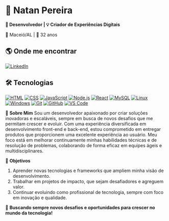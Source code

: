 # 🚀 Natan Pereira  
**💼 Desenvolvedor | 💡 Criador de Experiências Digitais**  

📍 Maceió/AL | 🎂 32 anos  

## 🌎 **Onde me encontrar**  
[![LinkedIn](https://skillicons.dev/icons?i=linkedin)](https://www.linkedin.com/in/natandspereira)  

## 🛠️ **Tecnologias**  

[![HTML](https://skillicons.dev/icons?i=html)](https://skillicons.dev) [![CSS](https://skillicons.dev/icons?i=css)](https://skillicons.dev)  [![JavaScript](https://skillicons.dev/icons?i=javascript)](https://skillicons.dev)  [![Node.js](https://skillicons.dev/icons?i=nodejs)](https://skillicons.dev)  [![React](https://skillicons.dev/icons?i=react)](https://skillicons.dev)  [![MySQL](https://skillicons.dev/icons?i=mysql)](https://skillicons.dev)  [![Linux](https://skillicons.dev/icons?i=linux)](https://skillicons.dev)  [![Windows](https://skillicons.dev/icons?i=windows)](https://skillicons.dev)  [![Git](https://skillicons.dev/icons?i=git)](https://skillicons.dev)  [![GitHub](https://skillicons.dev/icons?i=github)](https://skillicons.dev)  [![VS Code](https://skillicons.dev/icons?i=vscode)](https://skillicons.dev)  

🚀 **Sobre Mim**
Sou um desenvolvedor apaixonado por criar soluções inovadoras e escaláveis, sempre em busca de novos desafios que me permitam crescer e evoluir. Com uma experiência diversificada em desenvolvimento front-end e back-end, estou comprometido em entregar produtos que proporcionem uma excelente experiência ao usuário.
Meu foco está em melhorar continuamente minhas habilidades técnicas e de resolução de problemas, colaborando de forma eficaz em equipes ágeis e multidisciplinares.

🌱 **Objetivos**
1. Aprender novas tecnologias e frameworks que ampliem minha visão de desenvolvimento.
2. Trabalhar em projetos de impacto, que sejam desafiadores e agreguem valor.
3. Continuar evoluindo como profissional de tecnologia, sempre com foco em inovação e qualidade.

🚀 **Buscando sempre novos desafios e oportunidades para crescer no mundo da tecnologia!**  




